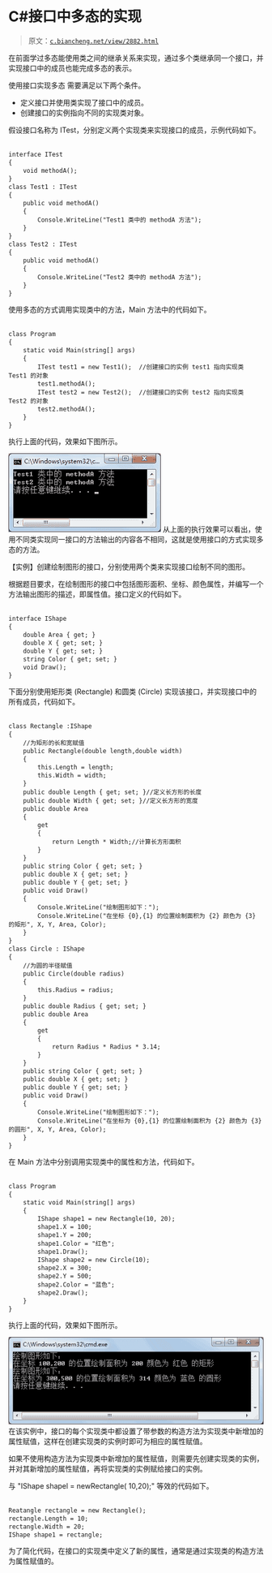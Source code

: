 # C#接口中多态的实现

> 原文：[`c.biancheng.net/view/2882.html`](http://c.biancheng.net/view/2882.html)

在前面学过多态能使用类之间的继承关系来实现，通过多个类继承同一个接口，并实现接口中的成员也能完成多态的表示。

使用接口实现多态 需要满足以下两个条件。

*   定义接口并使用类实现了接口中的成员。
*   创建接口的实例指向不同的实现类对象。

假设接口名称为 ITest，分别定义两个实现类来实现接口的成员，示例代码如下。

```

interface ITest
{
    void methodA();
}
class Test1 : ITest
{
    public void methodA()
    {
        Console.WriteLine("Test1 类中的 methodA 方法");
    }
}
class Test2 : ITest
{
    public void methodA()
    {
        Console.WriteLine("Test2 类中的 methodA 方法");
    }
}
```

使用多态的方式调用实现类中的方法，Main 方法中的代码如下。

```

class Program
{
    static void Main(string[] args)
    {
        ITest test1 = new Test1();  //创建接口的实例 test1 指向实现类 Test1 的对象
        test1.methodA();
        ITest test2 = new Test2();  //创建接口的实例 test2 指向实现类 Test2 的对象
        test2.methodA();
    }
}
```

执行上面的代码，效果如下图所示。

![使用多态的方式调用实现类](img/8e2f3413d874d569651c86f0e3f27b15.png)
从上面的执行效果可以看出，使用不同类实现同一接口的方法输出的内容各不相同，这就是使用接口的方式实现多态的方法。

【实例】创建绘制图形的接口，分别使用两个类来实现接口绘制不同的图形。

根据题目要求，在绘制图形的接口中包括图形面积、坐标、颜色属性，并编写一个方法输出图形的描述，即属性值。接口定义的代码如下。

```

interface IShape
{
    double Area { get; }
    double X { get; set; }
    double Y { get; set; }
    string Color { get; set; }
    void Draw();
}
```

下面分别使用矩形类 (Rectangle) 和圆类 (Circle) 实现该接口，并实现接口中的所有成员，代码如下。

```

class Rectangle :IShape
{
    //为矩形的长和宽赋值
    public Rectangle(double length,double width)
    {
        this.Length = length;
        this.Width = width;
    }
    public double Length { get; set; }//定义长方形的长度
    public double Width { get; set; }//定义长方形的宽度
    public double Area
    {
        get
        {
            return Length * Width;//计算长方形面积
        }
    }
    public string Color { get; set; }
    public double X { get; set; }
    public double Y { get; set; }
    public void Draw()
    {
        Console.WriteLine("绘制图形如下：");
        Console.WriteLine("在坐标 {0},{1} 的位置绘制面积为 {2} 颜色为 {3} 的矩形", X, Y, Area, Color);
    }
}
class Circle : IShape
{
    //为圆的半径赋值
    public Circle(double radius)
    {
        this.Radius = radius;
    }
    public double Radius { get; set; }
    public double Area
    {
        get
        {
            return Radius * Radius * 3.14;
        }
    }
    public string Color { get; set; }
    public double X { get; set; }
    public double Y { get; set; }
    public void Draw()
    {
        Console.WriteLine("绘制图形如下：");
        Console.WriteLine("在坐标为 {0},{1} 的位置绘制面积为 {2} 颜色为 {3} 的圆形", X, Y, Area, Color);
    }
}
```

在 Main 方法中分别调用实现类中的属性和方法，代码如下。

```

class Program
{
    static void Main(string[] args)
    {
        IShape shape1 = new Rectangle(10, 20);
        shape1.X = 100;
        shape1.Y = 200;
        shape1.Color = "红色";
        shape1.Draw();
        IShape shape2 = new Circle(10);
        shape2.X = 300;
        shape2.Y = 500;
        shape2.Color = "蓝色";
        shape2.Draw();
    }
}
```

执行上面的代码，效果如下图所示。

![使用接口实现多态](img/3f1edc95c4689ff278a3a86bfa36b2fc.png)
在该实例中，接口的每个实现类中都设置了带参数的构造方法为实现类中新增加的属性赋值，这样在创建实现类的实例时即可为相应的属性赋值。

如果不使用构造方法为实现类中新增加的属性赋值，则需要先创建实现类的实例，并对其新增加的属性赋值，再将实现类的实例赋给接口的实例。

与 "IShape shapel = newRectangle( 10,20);" 等效的代码如下。

```

Reatangle rectangle = new Rectangle();
rectangle.Length = 10;
rectangle.Width = 20;
IShape shape1 = rectangle;
```

为了简化代码，在接口的实现类中定义了新的属性，通常是通过实现类的构造方法为属性赋值的。